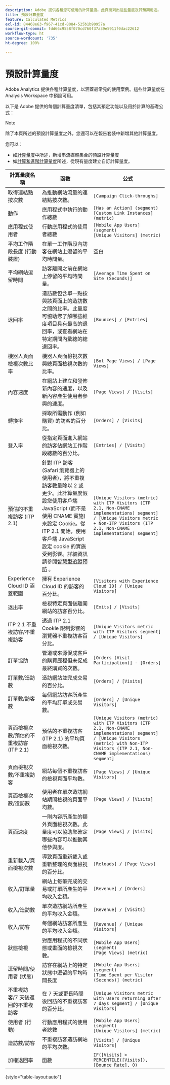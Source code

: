 ```yaml
---
description: Adobe 提供各種您可使用的計算量度。此頁面列出這些量度及其預期用途。
title: 預設計算量度
feature: Calculated Metrics
exl-id: 84468e63-f967-41cd-8084-525b1b90957a
source-git-commit: fdd66c9558f070cd760f37a39e5911f0dac22612
workflow-type: ht
source-wordcount: '735'
ht-degree: 100%

---
```


# 預設計算量度

Adobe Analytics 提供各種計算量度，以涵蓋最常見的使用案例。這些計算量度在 Analysis Workspace 中預設可用。

以下是 Adobe 提供的每個計算量度清單，包括其預定功能以及用於計算的基礎公式：

>[!NOTE]
>
>除了本頁所述的預設計算量度之外，您還可以在報告套裝中新增其他計算量度。
>
>您可以：
>
> * 如[計算量度](https://experienceleague.adobe.com/docs/media-analytics/using/implementation/variables/calculated-metrics.html)中所述，新增串流媒體集合的預設計算量度
> * 如[計算和進階計算量度](/help/components/c-calcmetrics/cm-overview.md)所述，從現有量度建立自訂計算量度。


| 計算量度名稱 | 函數 | 公式 |
| --- | --- | --- |
| 取得連結點按次數 | 為推動網站流量的連結點按次數。 | `[Campaign Click-throughs]` |
| 動作 | 應用程式中執行的動作總數 | `[Has an Action] (segment)`<br>`[Custom Link Instances] (metric)` |
| 應用程式使用者 | 行動應用程式的使用者總數 | `[Mobile App Users] (segment)`<br>`[Unique Visitors] (metric)` |
| 平均工作階段長度 (行動裝置) | 在單一工作階段內訪客在網站上逗留的平均時間量。 | 空白 |
| 平均網站逗留時間 | 訪客離開之前在網站上停留的平均時間量。 | `[Average Time Spent on Site (Seconds)]` |
| 退回率 | 造訪數包含單一點按與該頁面上的造訪數之間的比率。此量度可協助您了解哪些維度項目具有最高的退回率，或查看網站在特定期間內彙總的總退回率。 | `[Bounces] / [Entries]` |
| 機器人頁面檢視次數比率 | 機器人頁面檢視次數與總頁面檢視次數的比率。 | `[Bot Page Views] / [Page Views]` |
| 內容速度 | 在網站上建立和發佈新內容的速度，以及新內容產生使用者參與的速度。 | `[Page Views] / [Visits]` |
| 轉換率 | 採取所需動作 (例如購買) 的訪客的百分比。 | `[Orders] / [Visits]` |
| 登入率 | 從指定頁面進入網站的訪客佔網站工作階段總數的百分比。 | `[Entries] / [Visits]` |
| 預估的不重複訪客 (ITP 2.1) | 針對 ITP 訪客 (Safari 瀏覽器上的使用者)，將不重複訪客數量除以 2 或更少。此計算量度假設您使用客戶端 JavaScript (而不是使用 CNAME 實施) 來設定 Cookie。從 ITP 2.1 開始，使用客戶端 JavaScript 設定 cookie 的實施受到影響。詳細資訊請參閱[智慧型追蹤預防](https://webkit.org/blog/8613/intelligent-tracking-prevention-2-1/) 。 | `[Unique Visitors (metric) with ITP Visitors (ITP 2.1, Non-CNAME implementations) segment] / [Unique Visitors metric + Non-ITP Visitors (ITP 2.1, Non-CNAME implementations) segment]` |
| Experience Cloud ID 涵蓋範圍 | 擁有 Experience Cloud ID 的訪客的百分比。 | `[Visitors with Experience Cloud ID] / [Unique Visitors]` |
| 退出率 | 檢視特定頁面後離開網站的訪客百分比。 | `[Exits] / [Visits]` |
| ITP 2.1 不重複訪客/不重複訪客 | 透過 ITP 2.1 Cookie 限制影響的瀏覽器不重複訪客百分比。 | `[Unique Visitors metric with ITP Visitors segment] / [Unique Visitors]` |
| 訂單協助 | 管道或來源促成客戶的購買歷程但未促成最終購買的次數。 | `[Orders (Visit Participation)] - [Orders]` |
| 訂單數/造訪數 | 造訪網站並完成交易的百分比。 | `[Orders] / [Visits]` |
| 訂單數/訪客數 | 每個網站訪客所產生的平均訂單或交易數。 | `[Orders] / [Unique Visitors]` |
| 頁面檢視次數/預估的不重複訪客 (ITP 2.1) | 預估的不重複訪客 (ITP 2.1) 的平均頁面檢視次數。 | `[Unique Visitors (metric) with ITP Visitors (ITP 2.1, Non-CNAME implementations) segment] / [Unique Visitors (metric) with Non-ITP Visitors (ITP 2.1, Non-CNAME implementations) segment]` |
| 頁面檢視次數/不重複訪客 | 網站每個不重複訪客的檢視頁面平均數。 | `[Page Views] / [Unique Visitors]` |
| 頁面檢視次數/造訪數 | 使用者在單次造訪網站期間檢視的頁面平均數。 | `[Page Views] / [Visits]` |
| 頁面速度 | 一則內容所產生的額外頁面檢視次數。此量度可以協助您確定哪些內容可以推動其他參與度。 | `[Page Views] / [Visits]` |
| 重新載入/頁面檢視次數 | 導致頁面重新載入或重新整理的頁面檢視的百分比。 | `[Reloads] / [Page Views]` |
| 收入/訂單量 | 網站上每筆完成的交易或訂單所產生的平均收入金額。 | `[Revenue] / [Orders]` |
| 收入/造訪數 | 單次造訪網站所產生的平均收入金額。 | `[Revenue] / [Visits]` |
| 收入/訪客 | 每個網站訪客所產生的平均收入金額。 | `[Revenue] / [Unique Visitors]` |
| 狀態檢視 | 對應用程式的不同狀態或畫面的檢視次數。 | `[Mobile App Users] (segment)`<br>`[Page Views] (metric)` |
| 逗留時間/使用者 (狀態) | 訪客在網站上的特定狀態中逗留的平均時間長度 | `[Mobile App Users] (segment)`<br>`[Time Spent per Visitor (Seconds)] (metric)` |
| 不重複訪客/7 天後返回的不重複訪客 | 在 7 天或更長時間後回訪的不重複訪客的百分比。 | `[Unique Visitors metric with Users returning after 7 days segment] / [Unique Visitors]` |
| 使用者 (行動) | 行動應用程式的使用者總數 | `[Mobile App Users] (segment)`<br>`[Unique Visitors] (metric)` |
| 造訪數/訪客 | 不重複訪客造訪網站的平均次數。 | `[Visits] / [Unique Visitors]` |
| 加權退回率 | 函數 | `IF([Visits] > PERCENTILE([Visits]), [Bounce Rate], 0)` |

{style="table-layout:auto"}
